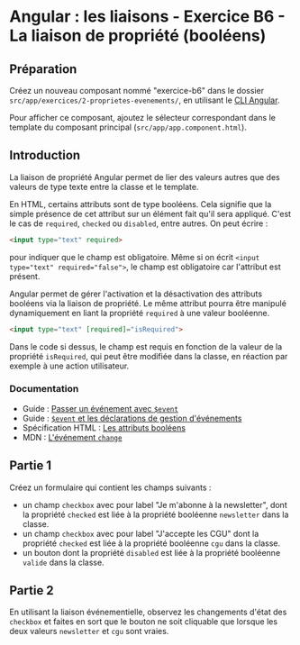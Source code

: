 # Angular : les liaisons - Exercice B6 - La liaison de propriété (booléens)


## Préparation
Créez un nouveau composant nommé "exercice-b6" dans le dossier `src/app/exercices/2-proprietes-evenements/`, en utilisant le [CLI Angular](https://angular.io/cli).

Pour afficher ce composant, ajoutez le sélecteur correspondant dans le template du composant principal (`src/app/app.component.html`).


## Introduction
La liaison de propriété Angular permet de lier des valeurs autres que des valeurs de type texte entre la classe et le template.

En HTML, certains attributs sont de type booléens. Cela signifie que la simple présence de cet attribut sur un élément fait qu'il sera appliqué. C'est le cas de `required`, `checked` ou `disabled`, entre autres. On peut écrire :

``` html
<input type="text" required>
```

pour indiquer que le champ est obligatoire. Même si on écrit `<input type="text" required="false">`, le champ est obligatoire car l'attribut est présent.

Angular permet de gérer l'activation et la désactivation des attributs booléens via la liaison de propriété. Le même attribut pourra être manipulé dynamiquement en liant la propriété `required` à une valeur booléenne.

``` html
<input type="text" [required]="isRequired">
```

Dans le code si dessus, le champ est requis en fonction de la valeur de la propriété `isRequired`, qui peut être modifiée dans la classe, en réaction par exemple à une action utilisateur.

### Documentation
- Guide : [Passer un événement avec `$event`](https://angular.io/guide/user-input#get-user-input-from-the-event-object)
- Guide : [`$event` et les déclarations de gestion d'événements](https://angular.io/guide/template-syntax#event-and-event-handling-statements)
- Spécification HTML : [Les attributs booléens](https://html.spec.whatwg.org/multipage/common-microsyntaxes.html#boolean-attribute)
- MDN : [L'événement `change`](https://developer.mozilla.org/en-US/docs/Web/API/HTMLElement/change_event)


## Partie 1
Créez un formulaire qui contient les champs suivants :

- un champ `checkbox` avec pour label "Je m'abonne à la newsletter", dont la propriété `checked` est liée à la propriété booléenne `newsletter` dans la classe.
- un champ `checkbox` avec pour label "J'accepte les CGU" dont la propriété `checked` est liée à la propriété booléenne `cgu` dans la classe.
- un bouton dont la propriété `disabled` est liée à la propriété booléenne `valide` dans la classe.


## Partie 2
En utilisant la liaison événementielle, observez les changements d'état des `checkbox` et faites en sort que le bouton ne soit cliquable que lorsque les deux valeurs `newsletter` et `cgu` sont vraies.
